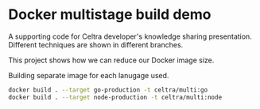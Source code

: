 # Docker multistage build demo

A supporting code for Celtra developer's knowledge sharing presentation. Different techniques are shown in different branches.

This project shows how we can reduce our Docker image size.

Building separate image for each lanugage used.

```bash
docker build . --target go-production -t celtra/multi:go
docker build . --target node-production -t celtra/multi:node
```